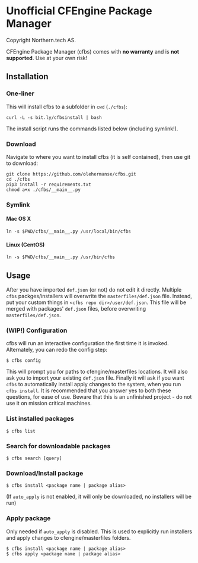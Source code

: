 # Unofficial CFEngine Package Manager

Copyright Northern.tech AS.

CFEngine Package Manager (cfbs) comes with **no warranty** and is **not supported**.
Use at your own risk!

## Installation

### One-liner
This will install cfbs to a subfolder in `cwd` (`./cfbs`):
```
curl -L -s bit.ly/cfbsinstall | bash
```
The install script runs the commands listed below (including symlink!).

### Download
Navigate to where you want to install cfbs (it is self contained), then use git to download:
```
git clone https://github.com/olehermanse/cfbs.git
cd ./cfbs
pip3 install -r requirements.txt
chmod a+x ./cfbs/__main__.py
```

### Symlink

#### Mac OS X
```
ln -s $PWD/cfbs/__main__.py /usr/local/bin/cfbs
```

#### Linux (CentOS)
```
ln -s $PWD/cfbs/__main__.py /usr/bin/cfbs
```

## Usage

After you have imported `def.json` (or not) do not edit it directly.
Multiple `cfbs` packges/installers will overwrite the `masterfiles/def.json` file.
Instead, put your custom things in `<cfbs repo dir>/user/def.json`.
This file will be merged with packages' `def.json` files, before overwriting `masterfiles/def.json`.

### (WIP!) Configuration
cfbs will run an interactive configuration the first time it is invoked.
Alternately, you can redo the config step:
```
$ cfbs config
```
This will prompt you for paths to cfengine/masterfiles locations.
It will also ask you to import your existing `def.json` file.
Finally it will ask if you want `cfbs` to automatically install apply changes to the system, when you run `cfbs install`.
It is recommended that you answer yes to both these questions, for ease of use.
Beware that this is an unfinished project - do not use it on mission critical machines.

### List installed packages

```
$ cfbs list
```

### Search for downloadable packages

```
$ cfbs search [query]
```

### Download/Install package
```
$ cfbs install <package name | package alias>
```
(If `auto_apply` is not enabled, it will only be downloaded, no installers will be run)

### Apply package
Only needed if `auto_apply` is disabled.
This is used to explicitly run installers and apply changes to cfengine/masterfiles folders.
```
$ cfbs install <package name | package alias>
$ cfbs apply <package name | package alias>
```
